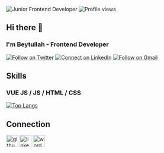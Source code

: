 ![Junior Frontend Developer](https://beytullahozturk.com.tr/wp-content/uploads/2020/10/ust-kisim-2.jpg)
![Profile views](https://gpvc.arturio.dev/ozturkbeytullah)  
## Hi there 👋
### I'm Beytullah - Frontend Developer
[![Follow on Twitter](https://img.shields.io/badge/--twitter?label=Twitter&logo=Twitter&style=social)](https://twitter.com/ozbeytullah1)
[![Connect on LinkedIn](https://img.shields.io/badge/--linkedin?label=LinkedIn&logo=LinkedIn&style=social)](https://www.linkedin.com/in/beytullahozturk)
[![Follow on Gmail](https://img.shields.io/badge/Gmail-D14836?style=for-the-badge&logo=gmail&logoColor=white)](https://twitter.com/ozbeytullah1)





## Skills
### VUE JS / JS / HTML / CSS

[![Top Langs](https://github-readme-stats.vercel.app/api/top-langs/?username=ozturkbeytullah)](https://github.com/anuraghazra/github-readme-stats)
## Connection



[<img src='https://www.flaticon.com/svg/vstatic/svg/733/733553.svg?token=exp=1613031312~hmac=a658b47866f30d41efb1a28ecf6c8273' alt='github' height='32'>](https://ozturkbeytullah.github.io/)
[<img src='https://www.flaticon.com/svg/vstatic/svg/174/174857.svg?token=exp=1613031085~hmac=4529968a8d62e98fd54ea84e4a9950e9' alt='linkedin' height='32'>](https://www.linkedin.com/in/beytullahozturk/)
[<img src='https://www.flaticon.com/svg/vstatic/svg/437/437985.svg?token=exp=1613031250~hmac=f0d71bfd31af4670ce6e71cf9190e3d7' alt='wordpress' height='32'>](https://beytullahozturk.com.tr/)  
